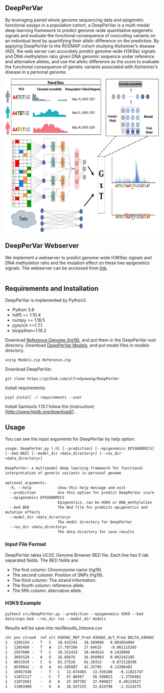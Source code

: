 ## DeepPerVar

By leveraging paired whole genome sequencing data and epigenetic functional assays in a population cohort, a  DeepPerVar is a multi-modal deep learning framework to predict genome-wide quantitative epigenetic signals and evaluate the functional consequence of noncoding variants on an individual level by quantifying their allelic difference on the prediction. By applying DeepPerVar to the ROSMAP cohort studying Alzheimer’s disease (AD), the web server can accurately predict genome-wide H3K9ac signals and DNA methylation ratio given DNA genomic sequence under reference and alternative alleles, and use the allelic difference as the score to evaluate the functional consequence of genetic variants associated with Alzheimer’s disease in a personal genome.

<center>

<div align=center><img width="800" height="500" src="https://raw.githubusercontent.com/alfredyewang/DeepPerVar/main/doc/DeepPerVar.jpeg"/></div>
</center>  


## DeepPerVar Webserver

We implement a webserver to predict genome-wide H3K9ac signals and DNA methylation ratio and the mutation effect on these two epigenetics signals. The webserver can be accessed from [link](http://35.202.146.70/). <br />
<br />

## Requirements and Installation

DeepPerVar is implemented by Python3.

- Python 3.8
- hdf5 == 1.10.4
- numpy >= 1.18.5
- pytorch ==1.7.1
- biopython=1.19.2

Download [Reference Genome (hg19)](https://drive.google.com/file/d/1X5PdUzaSVMKAkzysrv9kVtBbU3VGCkgF/view?usp=sharing), and put them in the DeepPerVar root directory. Download [DeepPerVar Models](https://drive.google.com/file/d/1Q_EzL_R4MLHSPYXKIqGUeXkDNx1yJ4WB/view?usp=sharing), and put model files in models directory. 

```
unzip Models.zip Reference.zip
```

Download DeepPerVar:
```
git clone https://github.com/alfredyewang/DeepPerVar
```
Install requirements.
```
pip3 install -r requirements --user
```

Install Samtools 1.15.1 follow the (instruction)[http://www.htslib.org/download/] .


## Usage
You can see the input arguments for DeepPerVar by help option:

```
usage: DeepPerVar.py [-h] [--prediction] [--epigenomics EPIGENOMICS] [--bed BED] [--model_dir <data_directory>] [--res_dir <data_directory>]

DeepPerVar: a multimodal deep learning framework for functional interpretation of genetic variants in personal genome

optional arguments:
  -h, --help            show this help message and exit
  --prediction          Use this option for predict DeepPerVar score
  --epigenomics EPIGENOMICS
                        Epigenetics, can be H3K9 or DNA_methylation
  --bed BED             The Bed file for predicts epigenetics and mutation effects
  --model_dir <data_directory>
                        The model directory for DeepPerVar
  --res_dir <data_directory>
                        The data directory for save results
```

### Input File Format
DeepPerVar takes UCSC Genome Browser BED file. Each line has 5 tab separated fields. The BED fields are:

- The first column: Chromosome name (hg19).
- The second column: Position of SNPs (hg19).
- The third column: The strand information.
- The fourth column: reference allele.
- The fifth column: alternative allele.

### H3K9 Example
```
python3 src/DeepPerVar.py --prediction --epigenomics H3K9 --bed data/snps.bed --res_dir res --model_dir models
```
Results will be save into res/Results_histone.csv
```
chr	pos	strand	ref	alt	H3K9AC_REF_Pred	H3K9AC_ALT_Pred	DELTA_H3K9AC
1	1265154	-	T	C	18.415241	18.509096	0.093854904
1	1265460	-	T	A	17.707266	17.64615	-0.061115265
1	2957600	-	T	C	10.322433	10.464524	0.1420908
1	3691528	-	A	G	16.85876	16.950903	0.092142105
1	8021919	-	C	G	82.27526	82.20313	-0.072128296
1	8939842	-	G	A	42.205887	42.33795	0.13206482
1	10457540	-	T	C	13.674403	13.556186	-0.11821747
1	11072117	-	C	T	57.86567	56.590023	-1.2756462
1	11072691	-	G	A	37.507782	37.999027	0.49124527
1	11083408	-	G	A	16.937225	15.624798	-1.3124275
```
